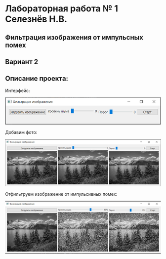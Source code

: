 # Лабораторная работа № 1 Селезнёв Н.В.

## Фильтрация изображения от импульсных помех

## Вариант 2

## Описание проекта:

Интерфейс:

![](img/Interface.PNG)

Добавим фото:

![](img/AddedPng.PNG)

Отфильтруем изображение от импульсивных помех:

![](img/FiltredPng.PNG)

##
